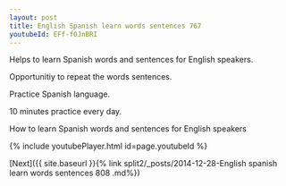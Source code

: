 ```yaml
---
layout: post
title: English Spanish learn words sentences 767 
youtubeId: EFf-f0JnBRI
---
```

 
 
Helps to learn Spanish words and sentences for English speakers.

Opportunitiy to repeat the words sentences. 

Practice Spanish language. 
 
10 minutes practice every day. 
 
How to learn Spanish words and sentences for English speakers 
 
{% include youtubePlayer.html id=page.youtubeId %}
 
 
[Next]({{ site.baseurl }}{% link  split2/_posts/2014-12-28-English spanish learn words sentences 808 .md%})
 

